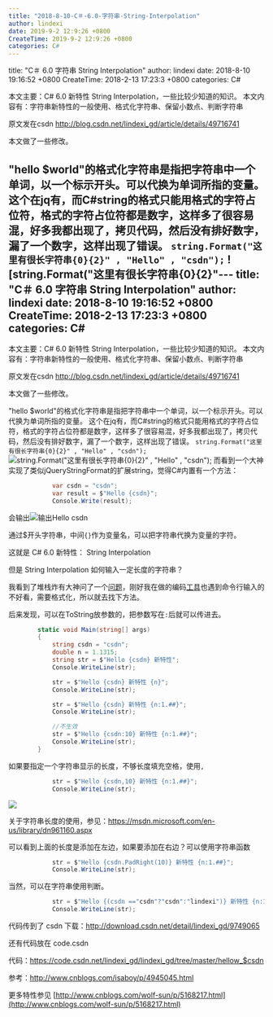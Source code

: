 ```yaml
---
title: "2018-8-10-C＃-6.0-字符串-String-Interpolation"
author: lindexi
date: 2019-9-2 12:9:26 +0800
CreateTime: 2019-9-2 12:9:26 +0800
categories: C#
---
```


title: "C＃ 6.0 字符串 String Interpolation"
author: lindexi
date: 2018-8-10 19:16:52 +0800
CreateTime: 2018-2-13 17:23:3 +0800
categories: C#

<!--more-->



本文主要：C# 6.0 新特性 String Interpolation，一些比较少知道的知识。
本文内容有：字符串新特性的一般使用、格式化字符串、保留小数点、判断字符串

<!--more-->



<div id="toc"></div>

原文发在csdn http://blog.csdn.net/lindexi_gd/article/details/49716741

本文做了一些修改。

"hello $world"的格式化字符串是指把字符串中一个单词，以一个标示开头。可以代换为单词所指的变量。
这个在jq有，而C#string的格式只能用格式的字符占位符，格式的字符占位符都是数字，这样多了很容易混，好多我都出现了，拷贝代码，然后没有排好数字，漏了一个数字，这样出现了错误。
`string.Format("这里有很长字符串{0}{2}" , "Hello" , "csdn");`
![string.Format("这里有很长字符串{0}{2}"---
title: "C＃ 6.0 字符串 String Interpolation"
author: lindexi
date: 2018-8-10 19:16:52 +0800
CreateTime: 2018-2-13 17:23:3 +0800
categories: C#
---

本文主要：C# 6.0 新特性 String Interpolation，一些比较少知道的知识。
本文内容有：字符串新特性的一般使用、格式化字符串、保留小数点、判断字符串

<!--more-->



<div id="toc"></div>

原文发在csdn http://blog.csdn.net/lindexi_gd/article/details/49716741

本文做了一些修改。

"hello $world"的格式化字符串是指把字符串中一个单词，以一个标示开头。可以代换为单词所指的变量。
这个在jq有，而C#string的格式只能用格式的字符占位符，格式的字符占位符都是数字，这样多了很容易混，好多我都出现了，拷贝代码，然后没有排好数字，漏了一个数字，这样出现了错误。
`string.Format("这里有很长字符串{0}{2}" , "Hello" , "csdn");`
![string.Format("这里有很长字符串{0}{2}" , "Hello" , "csdn");](http://img.blog.csdn.net/20151108094949397)
而看到一个大神实现了类似jQueryStringFormat的扩展string，觉得C#内置有一个方法：

```C#
            var csdn = "csdn";
            var result = $"Hello {csdn}";
            Console.Write(result);
```
会输出![输出Hello csdn](http://img.blog.csdn.net/20151108095202929)

通过$开头字符串，中间`{}`作为变量名，可以把字符串代换为变量的字符。

这就是 C# 6.0 新特性： String Interpolation

但是 String Interpolation 如何输入一定长度的字符串？


我看到了堆栈炸有大神问了一个[问题](http://stackoverflow.com/questions/37113595/c-sharp-6-how-to-format-double-using-interpolated-string)，刚好我在做的编码[工具](https://github.com/iip-easi/EncodingNormalior)也遇到命令行输入的不好看，需要格式化，所以就去找下方法。

后来发现，可以在ToString放参数的，把参数写在`:`后就可以传进去。


```csharp
        static void Main(string[] args)
        {
            string csdn = "csdn";
            double n = 1.1315;
            string str = $"Hello {csdn} 新特性";
            Console.WriteLine(str);

            str = $"Hello {csdn} 新特性 {n}";
            Console.WriteLine(str);

            str = $"Hello {csdn} 新特性 {n:1.##}";
            Console.WriteLine(str);

            //不生效
            str = $"Hello {csdn:10} 新特性 {n:1.##}";
            Console.WriteLine(str);
        }
```

如果要指定一个字符串显示的长度，不够长度填充空格，使用`,`


```csharp
            str = $"Hello {csdn,10} 新特性 {n:1.##}";
            Console.WriteLine(str);
```

![](http://image.acmx.xyz/8f464be7-2358-45f4-b6cd-eae32c47a87820172715475.jpg)

关于字符串长度的使用，参见：https://msdn.microsoft.com/en-us/library/dn961160.aspx


可以看到上面的长度是添加在左边，如果要添加在右边？可以使用字符串函数


```csharp
            str = $"Hello {csdn.PadRight(10)} 新特性 {n:1.##}";
            Console.WriteLine(str);
```


当然，可以在字符串使用判断。


```csharp
            str = $"Hello {(csdn =="csdn"?"csdn":"lindexi")} 新特性 {n:1.##}";
            Console.WriteLine(str);
```




代码传到了 csdn 下载：http://download.csdn.net/detail/lindexi_gd/9749065

还有代码放在 code.csdn

代码：https://code.csdn.net/lindexi_gd/lindexi_gd/tree/master/hellow_$csdn


参考：http://www.cnblogs.com/isaboy/p/4945045.html 

更多特性参见 [http://www.cnblogs.com/wolf-sun/p/5168217.html](http://www.cnblogs.com/wolf-sun/p/5168217.html)

